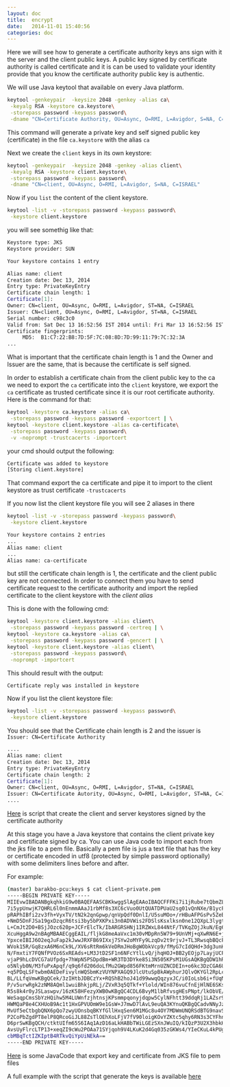 ```yaml
---
layout: doc
title:  encrypt
date:   2014-11-01 15:40:56
categories: doc
---
```

Here we will see how to generate a certificate authority keys ans sign with it the server and the client public keys.
A public key signed by certificate authority is called certificate and it is can be used to validate your identity
provide that you know the certificate authority public key is authentic.

We will use Java keytool that available on every Java platform.

```bash
keytool -genkeypair  -keysize 2048 -genkey -alias ca\
 -keyalg RSA -keystore ca.keystore\
 -storepass password -keypass password\
 -dname "CN=Certificate Authority, OU=Async, O=RMI, L=Avigdor, S=NA, C=ISRAEL"
```

This command will generate a private key and self signed public key (certificate) in the file `ca.keystore` with the alias `ca`

Next we create the `client` keys in its own keystore:

```bash
keytool -genkeypair  -keysize 2048 -genkey -alias client\
 -keyalg RSA -keystore client.keystore\
 -storepass password -keypass password\
 -dname "CN=client, OU=Async, O=RMI, L=Avigdor, S=NA, C=ISRAEL"
```

Now if you `list` the content of the client keystore.

```bash
keytool -list -v -storepass password -keypass password\
 -keystore client.keystore
```
you will see somethig like that:

```bash
Keystore type: JKS
Keystore provider: SUN

Your keystore contains 1 entry

Alias name: client
Creation date: Dec 13, 2014
Entry type: PrivateKeyEntry
Certificate chain length: 1
Certificate[1]:
Owner: CN=client, OU=Async, O=RMI, L=Avigdor, ST=NA, C=ISRAEL
Issuer: CN=client, OU=Async, O=RMI, L=Avigdor, ST=NA, C=ISRAEL
Serial number: c98c3c0
Valid from: Sat Dec 13 16:52:56 IST 2014 until: Fri Mar 13 16:52:56 IST 2015
Certificate fingerprints:
	 MD5:  B1:C7:22:B8:7D:5F:7C:08:8D:7D:99:11:79:7C:32:3A
...
```
What is important that the certificate chain length is 1 and the Owner and Issuer are the same, that is because the certificate is self signed.

In order to establish a certificate chain from the client public key to the ca we need to export the
`ca` certificate into the `client` keystore, we export the `ca` certificate as trusted certificate since it is our root certificate authority.
Here is the command for that:

```bash
keytool -keystore ca.keystore -alias ca\
 -storepass password -keypass password -exportcert | \
keytool -keystore client.keystore -alias ca-certificate\
 -storepass password -keypass password\
 -v -noprompt -trustcacerts -importcert
```

your cmd should output the following:

```bash
Certificate was added to keystore
[Storing client.keystore]
```
That command export the ca certificate and pipe it to import to the client keystore as trust certificate `-trustcacerts`

If you now list the client keystore file you will see 2 aliases in there

```bash
keytool -list -v -storepass password -keypass password\
 -keystore client.keystore
```

```bash
Your keystore contains 2 entries
...
Alias name: client
...
Alias name: ca-certificate
```

but still the certificate chain length is 1, the certificate and the client public key are not connected.
In order to connect them you have to send certificate request to the certificate authority and import
the replied certificate to the client keystore with the *client alias*

This is done with the following cmd:

```bash
keytool -keystore client.keystore -alias client\
 -storepass password -keypass password -certreq | \
keytool -keystore ca.keystore -alias ca\
 -storepass password -keypass password -gencert | \
keytool -keystore client.keystore -alias client\
 -storepass password -keypass password\
 -noprompt -importcert
```

This should result with the output:

```bash
Certificate reply was installed in keystore
```

Now if you list the client keystore file:

```bash
keytool -list -v -storepass password -keypass password\
 -keystore client.keystore
```
You should see that the Certificate chain length is 2 and the issuer is `Issuer: CN=Certificate Authority`

```bash
....
Alias name: client
Creation date: Dec 13, 2014
Entry type: PrivateKeyEntry
Certificate chain length: 2
Certificate[1]:
Owner: CN=client, OU=Async, O=RMI, L=Avigdor, ST=NA, C=ISRAEL
Issuer: CN=Certificate Autority, OU=Async, O=RMI, L=Avigdor, ST=NA, C=ISRAEL
....
```

[Here](https://github.com/barakb/asyncrmi/blob/master/example/src/main/scripts/keysgen.sh)
is script that create the client and server keystores signed by the certificate authority

At this stage you have a Java keystore that contains the client private key and certificate signed by ca.
You can use Java code to import each from the jks file to a pem file.
Basically a pem file is jus a text file that has the key or certificate encoded in utf8 (protected by simple password optionally) with some delimiters lines before and after.

For example:

```bash
(master) barakbo-pcu:keys $ cat client-private.pem
-----BEGIN PRIVATE KEY-----
MIIEvwIBADANBgkqhkiG9w0BAQEFAASCBKkwggSlAgEAAoIBAQCFFFKi7i1jRube7tQbmZL2sV2T
7i5ypUnwjK7QHRL6l0nEnmmAAaJ1rbMf8s3XC6cVuo0UtQUATDPUaU2sg01vQnNXe/B1ycFMlVM5
pRAPhIBfi2zv3fh+VyxTV/tN2k2qnGpwp/qnVpQdf0DnlI/U5suMOo+/rHBuAFPGsPv5ZeBdG7xo
+NmD5DnFJSa19gxDzqcR6tsi3by5bPXKPxi3n0ADVWis2FDSlsKsxlksn0ne12QXpL3lygtDaagJ
L+CmJt2D0+BSjJOzc620p+JCFrElcTk/IbARGRSHNj1IRZWxL844NtF/TVKqZOjJkuN/Eg6kktjm
XcuHggA9w2nBAgMBAAECggEAIL/fljkG8meAaVxc1m30vMDpRn5W79+9UnVMj+qXwRN6E+joDZhZ
YpxceIBIJ6O2eqJuFap2kJwwJRXFB69IXxj7SYw2oMYFy9LzqDv2t9rjvJ+TL3RwsqbBQcFlFsOi
WVok15R/Gq8zxA6M6nCk9L/XV6sRtRm6kVeDRmJHoBgWObkVcp9/fMyG7cIdQHd+3dg3unHvcFsd
N/FmxtiY7FQNfPVOz6SxREAds+LM3JtD2SF1n6NFcYtlLvQ/jhqHOJ+BB2yEOjp7LayjUCPRozKS
vjaP9hLcDVCG7aUfpdg+7hWpN5PSDpdBm+WR3TD3DYke85i3N505KPsM1UGsAQKBgQDW1hRnEMrr
o5Nlyb0N/M3fuPxApqf/q9q6fd206doLfMu2GWpd856FKtmMrnUZNCDEIn+o6kc3DzCGA6ULok8o
+q5PDqLSFtwbm0AEDeFivylnWQSbmKzVUYNPXAGQ9JlcUtuSpBkAWphurJQlvOKYGl2RpLc6SRs8
BL/LLfqVmwKBgQCek/3zIHtbJDBCzYx+RQShB2hoJ41d99wwqQqzyxJC/i0IoLsb6i+fUqNGcBZR
P/v5urwRgk2zNM8AQml1wuiBhkjpRLj/ZVxR3q5QTkf+Ylold/WIn876vuCfnEjHlNE6SKs6WkI8
R5s8k4r0yJSLaswpv/16zK58HFezyXWB0wKBgQC4CDL6BvyM1lbRfvsgHEsPNpt/lkObVE/OKTve
WeSaqpCmsSbYzHQihw5M4LUWnfzjhtnsjKPsmmpqonyjdqpw5CylNFhtt39ddqRj1LAZsr949Fxq
HWMQaP8e4CXHUoB9Ac1t1HxGPVUOmW9e1GsW+J7mwD7lAvL9euQA3KYnuQKBgQCadvNNyJz/2U89
MvUf5eCtbgbQNX6pQo7zwyUOnsbqBKYfGllHxqSen6M1MGc8u4OY7MDWmUNQRSdBTG9navSJfiE1
P2CoPbZgdPT8elP8QRcoGiJL88ZsTlOEhXoLFjV7fV90loigKOvYZKtc5qhy6RN3s3CYFhn8AKuZ
D6prSwKBgQCH/ctktUIfm65S6IAq1AzD16aLkHABbTWiLGEzSXnJWuIQ/kIQzP3U2X3hbkHoNu+F
AvsUyFlrcLTP13+xeqZI9cWu2POAa71SYjqoh9V4LKuK2d4Gq035zGKWs4/YIeCKuL4kPUgGe7Oo
cbMBqTctIZKIptB4RTkvQiYpUiNEkA==
-----END PRIVATE KEY-----
```

[Here](https://github.com/barakb/asyncrmi/blob/master/example/src/main/java/org/async/example/ssl/ExportJKSToPem.java)
is some JavaCode that export key and certificate from JKS file to pem files

A full example with the script that generate the keys is available [here](https://github.com/barakb/asyncrmi/tree/master/example/src/main/java/org/async/example/ssl)